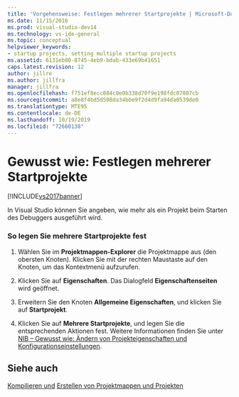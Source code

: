 ```yaml
---
title: 'Vorgehensweise: Festlegen mehrerer Startprojekte | Microsoft-Dokumentation'
ms.date: 11/15/2016
ms.prod: visual-studio-dev14
ms.technology: vs-ide-general
ms.topic: conceptual
helpviewer_keywords:
- startup projects, setting multiple startup projects
ms.assetid: 6131eb80-8745-4eb9-bdab-433e69b41651
caps.latest.revision: 12
author: jillre
ms.author: jillfra
manager: jillfra
ms.openlocfilehash: f751ef8ecc884c0e0b338d70f9e198fdc07807cb
ms.sourcegitcommit: a8e8f4bd5d508da34bbe9f2d4d9fa94da0539de0
ms.translationtype: MTE95
ms.contentlocale: de-DE
ms.lasthandoff: 10/19/2019
ms.locfileid: "72660138"
---
```

# <a name="how-to-set-multiple-startup-projects"></a>Gewusst wie: Festlegen mehrerer Startprojekte
[!INCLUDE[vs2017banner](../includes/vs2017banner.md)]

In Visual Studio können Sie angeben, wie mehr als ein Projekt beim Starten des Debuggers ausgeführt wird.

### <a name="to-set-multiple-startup-projects"></a>So legen Sie mehrere Startprojekte fest

1. Wählen Sie im **Projektmappen-Explorer** die Projektmappe aus (den obersten Knoten). Klicken Sie mit der rechten Maustaste auf den Knoten, um das Kontextmenü aufzurufen.

2. Klicken Sie auf **Eigenschaften**. Das Dialogfeld **Eigenschaftenseiten** wird geöffnet.

3. Erweitern Sie den Knoten **Allgemeine Eigenschaften**, und klicken Sie auf **Startprojekt**.

4. Klicken Sie auf **Mehrere Startprojekte**, und legen Sie die entsprechenden Aktionen fest. Weitere Informationen finden Sie unter [NIB – Gewusst wie: Ändern von Projekteigenschaften und Konfigurationseinstellungen](https://msdn.microsoft.com/e7184bc5-2f2b-4b4f-aa9a-3ecfcbc48b67).

## <a name="see-also"></a>Siehe auch
 [Kompilieren und](../ide/compiling-and-building-in-visual-studio.md) [Erstellen von Projektmappen und Projekten](../ide/creating-solutions-and-projects.md)
